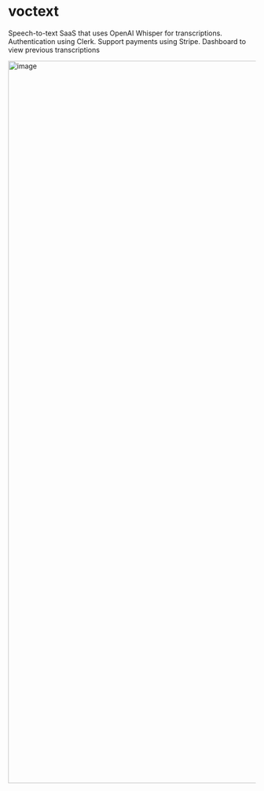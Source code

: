 
# voctext

Speech-to-text SaaS that uses OpenAI Whisper for transcriptions. Authentication using Clerk. Support payments using Stripe. Dashboard to view previous transcriptions


<img width="1470" alt="image" src="https://github.com/user-attachments/assets/d9dd0f2b-b93f-44f2-af1b-2204da07006f" />
